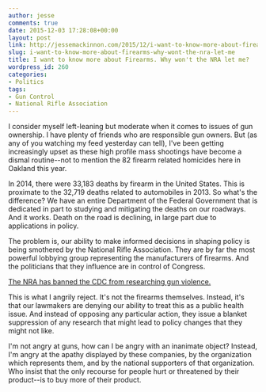 ```yaml
---
author: jesse
comments: true
date: 2015-12-03 17:28:08+00:00
layout: post
link: http://jessemackinnon.com/2015/12/i-want-to-know-more-about-firearms-why-wont-the-nra-let-me/
slug: i-want-to-know-more-about-firearms-why-wont-the-nra-let-me
title: I want to know more about Firearms. Why won't the NRA let me?
wordpress_id: 260
categories:
- Politics
tags:
- Gun Control
- National Rifle Association
---
```


I consider myself left-leaning but moderate when it comes to issues of gun ownership. I have plenty of friends who are responsible gun owners. But (as any of you watching my feed yesterday can tell), I've been getting increasingly upset as these high profile mass shootings have become a dismal routine--not to mention the 82 firearm related homicides here in Oakland this year.

In 2014, there were 33,183 deaths by firearm in the United States. This is proximate to the 32,719 deaths related to automobiles in 2013. So what's the difference? We have an entire Department of the Federal Government that is dedicated in part to studying and mitigating the deaths on our roadways. And it works. Death on the road is declining, in large part due to applications in policy.




The problem is, our ability to make informed decisions in shaping policy is being smothered by the National Rifle Association. They are by far the most powerful lobbying group representing the manufacturers of firearms. And the politicians that they influence are in control of Congress.

[The NRA has banned the CDC from researching gun violence.](http://www.pri.org/stories/2015-07-02/quietly-congress-extends-ban-cdc-research-gun-violence)

This is what I angrily reject. It's not the firearms themselves. Instead, it's that our lawmakers are denying our ability to treat this as a public health issue. And instead of opposing any particular action, they issue a blanket suppression of any research that might lead to policy changes that they might not like.

I'm not angry at guns, how can I be angry with an inanimate object? Instead, I'm angry at the apathy displayed by these companies, by the organization which represents them, and by the national supporters of that organization. Who insist that the only recourse for people hurt or threatened by their product--is to buy more of their product.


